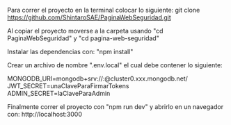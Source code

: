 Para correr el proyecto en la terminal colocar lo siguiente: git clone https://github.com/ShintaroSAE/PaginaWebSeguridad.git

Al copiar el proyecto moverse a la carpeta usando "cd PaginaWebSeguridad" y "cd pagina-web-seguridad"

Instalar las dependencias con: "npm install"

Crear un archivo de nombre ".env.local" el cual debe contener lo siguiente:

MONGODB_URI=mongodb+srv://<usuario>:<password>@cluster0.xxx.mongodb.net/
JWT_SECRET=unaClaveParaFirmarTokens
ADMIN_SECRET=laClaveParaAdmin

Finalmente correr el proyecto con "npm run dev" y abrirlo en un navegador con: http://localhost:3000

